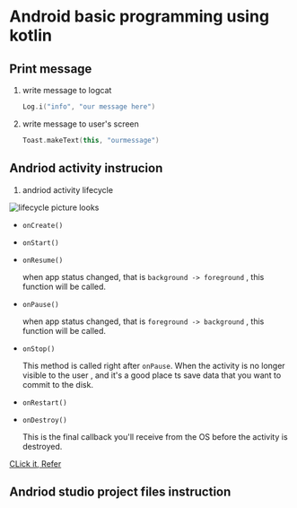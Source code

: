 # Android  basic programming using kotlin 



## Print message 


1. write message to logcat 

    ```kotlin
    Log.i("info", "our message here")
    ```

2. write message to user's screen

    ```kotlin
    Toast.makeText(this, "ourmessage")
    ```

   
## Andriod activity instrucion 

1. andriod activity lifecycle 

![lifecycle picture looks ](https://koenig-media.raywenderlich.com/uploads/2015/09/activity_lifecycle_pyramid.png)

- `onCreate()` 
- `onStart()`
- `onResume()`

    when app status changed, that is  `background -> foreground` , this function will be called.


- `onPause()`

    when app status changed, that is  `foreground -> background` , this function will be called.

- `onStop()`

    This method is called right after `onPause`.  When the activity is no longer visible to the user , and it's a good place ts save data that you want to commit to the disk.

- `onRestart()`

- `onDestroy()`    

    This is the final callback you'll receive from the OS before the activity is destroyed.

[CLick it, Refer ](https://www.raywenderlich.com/2705552-introduction-to-android-activities-with-kotlin/)

## Andriod studio project files instruction 



